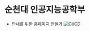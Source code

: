 # 순천대 인공지능공학부
- 안내를 위한 홈페이지 만들기
[![CI/CD](https://github.com/xoxlo/ten4roid/actions/workflows/cicd.yml/badge.svg)](https://github.com/xoxlo/ten4roid/actions/workflows/cicd.yml)
